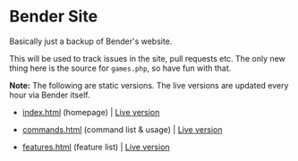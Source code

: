 # Bender Site
Basically just a backup of Bender's website.

This will be used to track issues in the site, pull requests etc. The only new thing here is the source for `games.php`, so have fun with that.

**Note:** The following are static versions. The live versions are updated every hour via Bender itself.

- [index.html](/index.html) (homepage) | [Live version](https://benderbot.co)

- [commands.html](/commands.html) (command list & usage) | [Live version](https://benderbot.co/commands)

- [features.html](/features.html) (feature list) | [Live version](https://benderbot.co/features)
